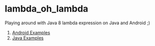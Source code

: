 # lambda_oh_lambda
Playing around with Java 8 lambda expression on Java and Android ;)

1. [Android Examples](https://github.com/androidlife/lambda_oh_lambda/tree/feature/with_android)
2. [Java Examples](https://github.com/androidlife/lambda_oh_lambda/tree/feature/with_java)
